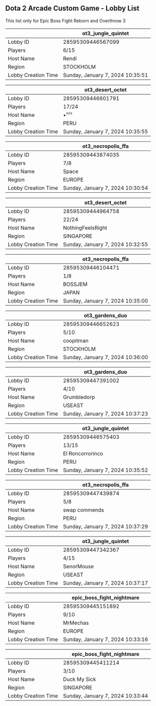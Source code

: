 ## Dota 2 Arcade Custom Game - Lobby List

This list only for Epic Boss Fight Reborn and Overthrow 3

|  | ot3_jungle_quintet |
| ------ | ------ |
| Lobby ID | 28595309446567099 |
| Players | 6/15 |
| Host Name | Rendi |
| Region | STOCKHOLM |
| Lobby Creation Time | Sunday, January 7, 2024 10:35:51 |


|  | ot3_desert_octet |
| ------ | ------ |
| Lobby ID | 28595309446601791 |
| Players | 17/24 |
| Host Name | •⁷⁷⁷ |
| Region | PERU |
| Lobby Creation Time | Sunday, January 7, 2024 10:35:55 |


|  | ot3_necropolis_ffa |
| ------ | ------ |
| Lobby ID | 28595309443874035 |
| Players | 7/8 |
| Host Name | Space |
| Region | EUROPE |
| Lobby Creation Time | Sunday, January 7, 2024 10:30:54 |


|  | ot3_desert_octet |
| ------ | ------ |
| Lobby ID | 28595309444964758 |
| Players | 22/24 |
| Host Name | NothingFeelsRight |
| Region | SINGAPORE |
| Lobby Creation Time | Sunday, January 7, 2024 10:32:55 |


|  | ot3_necropolis_ffa |
| ------ | ------ |
| Lobby ID | 28595309446104471 |
| Players | 1/8 |
| Host Name | BOSSJEM |
| Region | JAPAN |
| Lobby Creation Time | Sunday, January 7, 2024 10:35:00 |


|  | ot3_gardens_duo |
| ------ | ------ |
| Lobby ID | 28595309446652623 |
| Players | 5/10 |
| Host Name | coopitman |
| Region | STOCKHOLM |
| Lobby Creation Time | Sunday, January 7, 2024 10:36:00 |


|  | ot3_gardens_duo |
| ------ | ------ |
| Lobby ID | 28595309447391002 |
| Players | 4/10 |
| Host Name | Grumbledorp |
| Region | USEAST |
| Lobby Creation Time | Sunday, January 7, 2024 10:37:23 |


|  | ot3_jungle_quintet |
| ------ | ------ |
| Lobby ID | 28595309446575403 |
| Players | 13/15 |
| Host Name | El Roncorrorinco |
| Region | PERU |
| Lobby Creation Time | Sunday, January 7, 2024 10:35:52 |


|  | ot3_necropolis_ffa |
| ------ | ------ |
| Lobby ID | 28595309447439874 |
| Players | 5/8 |
| Host Name | swap commends |
| Region | PERU |
| Lobby Creation Time | Sunday, January 7, 2024 10:37:29 |


|  | ot3_jungle_quintet |
| ------ | ------ |
| Lobby ID | 28595309447342367 |
| Players | 4/15 |
| Host Name | SenorMouse |
| Region | USEAST |
| Lobby Creation Time | Sunday, January 7, 2024 10:37:17 |


|  | epic_boss_fight_nightmare |
| ------ | ------ |
| Lobby ID | 28595309445151892 |
| Players | 9/10 |
| Host Name | MrMechas |
| Region | EUROPE |
| Lobby Creation Time | Sunday, January 7, 2024 10:33:16 |


|  | epic_boss_fight_nightmare |
| ------ | ------ |
| Lobby ID | 28595309445411214 |
| Players | 3/10 |
| Host Name | Duck My Sick |
| Region | SINGAPORE |
| Lobby Creation Time | Sunday, January 7, 2024 10:33:44 |


